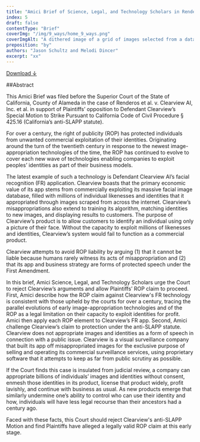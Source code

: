 ```yaml
---
title: "Amici Brief of Science, Legal, and Technology Scholars in Renderos et al. v. Clearview AI, Inc. et al., No. RG21096898 (Superior Ct. Alameda County)"
index: 5
draft: false
contentType: "Brief"
coverImg: "/img/9_ways/home_9_ways.png"
coverImgAlt: "A dithered image of a grid of images selected from a dataset"
preposition: "by"
authors: "Jason Schultz and Melodi Dincer"
excerpt: "xx"
---
```


[Download ↓](public/docs/legal_knowing_machines/FILED_Clearview_Scholars_Amici_Curiae_Brief.pdf)

##Abstract	
	
This Amici Brief was filed before the Superior Court of the State of California, County of Alameda in the case of Renderos et al. v. Clearview AI, Inc. et al. in support of Plaintiffs’ opposition to Defendant Clearview’s Special Motion to Strike Pursuant to California Code of Civil Procedure § 425.16 (California’s anti-SLAPP statute).

For over a century, the right of publicity (ROP) has protected individuals from unwanted commercial exploitation of their identities. Originating around the turn of the twentieth century in response to the newest image-appropriation technologies of the time, the ROP has continued to evolve to cover each new wave of technologies enabling companies to exploit peoples’ identities as part of their business models.

The latest example of such a technology is Defendant Clearview AI’s facial recognition (FR) application. Clearview boasts that the primary economic value of its app stems from commercially exploiting its massive facial image database, filled with millions of individual likenesses and identities that it appropriated through images scraped from across the internet. Clearview’s misappropriations also extend to training its algorithm, matching identities to new images, and displaying results to customers. The purpose of Clearview’s product is to allow customers to identify an individual using only a picture of their face. Without the capacity to exploit millions of likenesses and identities, Clearview’s system would fail to function as a commercial product.

Clearview attempts to avoid ROP liability by arguing (1) that it cannot be liable because humans rarely witness its acts of misappropriation and (2) that its app and business strategy are forms of protected speech under the First Amendment.

In this brief, Amici Science, Legal, and Technology Scholars urge the Court to reject Clearview’s arguments and allow Plaintiffs’ ROP claim to proceed. First, Amici describe how the ROP claim against Clearview's FR technology is consistent with those upheld by the courts for over a century, tracing the parallel evolutions of early image-appropriation technologies and of the ROP as a legal limitation on their capacity to exploit identities for profit. Amici then apply each ROP element to Clearview’s FR app. Second, Amici challenge Clearview’s claim to protection under the anti-SLAPP statute. Clearview does not appropriate images and identities as a form of speech in connection with a public issue. Clearview is a visual surveillance company that built its app off misappropriated images for the exclusive purpose of selling and operating its commercial surveillance services, using proprietary software that it attempts to keep as far from public scrutiny as possible.

If the Court finds this case is insulated from judicial review, a company can appropriate billions of individuals’ images and identities without consent, enmesh those identities in its product, license that product widely, profit lavishly, and continue with business as usual. As new products emerge that similarly undermine one’s ability to control who can use their identity and how, individuals will have less legal recourse than their ancestors had a century ago.

Faced with these facts, this Court should reject Clearview's anti-SLAPP Motion and find Plaintiffs have alleged a legally valid ROP claim at this early stage. 